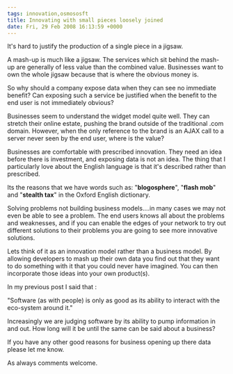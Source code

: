 ```yaml
---
tags: innovation,osmososft
title: Innovating with small pieces loosely joined 
date: Fri, 29 Feb 2008 16:13:59 +0000
---
```

It's hard to justify the production of a single piece in a jigsaw.  
  
A mash-up is much like a jigsaw. The services which sit behind the mash-up are generally of less value than the combined value. Businesses want to own the whole jigsaw because that is where the obvious money is.  
  
So why should a company expose data when they can see no immediate benefit? Can exposing such a service be justified when the benefit to the end user is not immediately obvious?  
  
Businesses seem to understand the widget model quite well. They can stretch their online estate, pushing the brand outside of the traditional .com domain. However, when the only reference to the brand is an AJAX call to a server never seen by the end user, where is the value?  
  
Businesses are comfortable with prescribed innovation. They need an idea before there is investment, and exposing data is not an idea. The thing that I particularly love about the English language is that it's described rather than prescribed.  
  
Its the reasons that we have words such as: "**blogosphere**", "**flash mob**" and "**stealth tax**" in the Oxford English dictionary.  
  
Solving problems not building business models....in many cases we may not even be able to see a problem. The end users knows all about the problems and weaknesses, and if you can enable the edges of your network to try out different solutions to their problems you are going to see more innovative solutions.  
  
Lets think of it as an innovation model rather than a business model. By allowing developers to mash up their own data you find out that they want to do something with it that you could never have imagined. You can then incorporate those ideas into your own product(s).  
  
In my previous post I said that :  
  
"Software (as with people) is only as good as its ability to interact with the eco-system around it."  
  
Increasingly we are judging software by its ability to pump information in and out. How long will it be until the same can be said about a business?  
  
If you have any other good reasons for business opening up there data please let me know.  
  
As always comments welcome.
